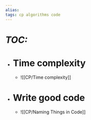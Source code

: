 ```yaml
---
alias:
tags: cp algorithms code
---
```


# *TOC:*

- # Time complexity
	- ![[CP/Time complexity]]

- # Write good code
	- ![[CP/Naming Things in Code]]